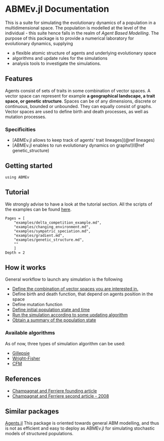 # ABMEv.jl Documentation

This is a suite for simulating the evolutionary dynamics of a population in a multidimensional space. The population is modelled at the level of the individual - this suite hence falls in the realm of *Agent Based Modelling*.
The purpose of this package is to provide a numerical laboratory for evolutionary dynamics, supplying
- a flexible atomic structure of agents and underlying evolutionary space
- algorithms and update rules for the simulations
- analysis tools to investigate the simulations.

## Features
Agents consist of sets of traits in some combination of vector spaces. A vector space can represent for example **a geographical landscape, a trait space, or genetic structure**. Spaces can be of any dimensions, discrete or continuous, bounded or unbounded. They can equally consist of graphs.
Vector spaces are used to define birth and death processes, as well as mutation processes.

### Specificities
- [ABMEv.jl allows to keep track of agents' trait lineages](@ref lineages)
- [ABMEv.jl enables to run evolutionary dynamics on graphs!](@ref genetic_structure)

## Getting started
```@repl
using ABMEv
```

## Tutorial
We strongly advise to have a look at the tutorial section. All the scripts of the examples can be found [here](https://gitlab.ethz.ch/bvictor/abmev/-/tree/master/examples).
```@contents
Pages = [
    "examples/delta_competition_example.md",
    "examples/changing_environment.md",
    "examples/sympatric_speciation.md",
    "examples/gradient.md",
    "examples/genetic_structure.md",
    ""
    ]
Depth = 2
```
## How it works
General workflow to launch any simulation is the following

- [Define the combination of vector spaces you are interested in.](manual/space.md)
- Define birth and death function, that depend on agents position in the space
- Define mutation function
- [Define initial population state and time](manual/world)
- [Run the simulation according to some updating algorithm](manual/run_world.md)
- [Obtain a summary of the population state](manual/callbacks.md)

### Available algorithms
As of now, three types of simulation algorithm can be used:
- [Gillepsie](manual/gillepsie.md)
- [Wright-Fisher](manual/wright_fisher.md)
- [CFM](CFM.md)

## References
- [Champagnat and Ferriere founding article](https://linkinghub.elsevier.com/retrieve/pii/S0040580905001632)
- [Champagnat and Ferriere second article - 2008](https://www.tandfonline.com/doi/full/10.1080/15326340802437710)

## Similar packages
[Agents.jl](https://juliadynamics.github.io/Agents.jl/) This package is oriented towards general ABM modelling, and thus is not as efficient and easy to deploy as ABMEv.jl for simulating stochastic models of structured populations.
